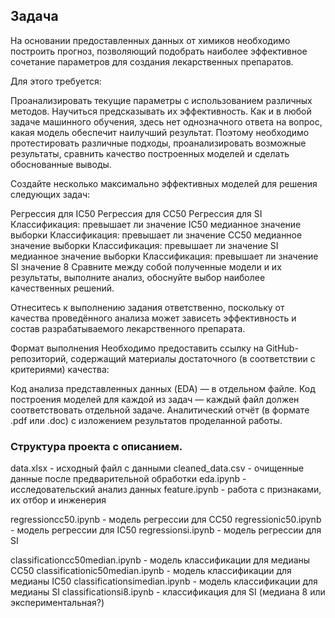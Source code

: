## Задача
На основании предоставленных данных от химиков необходимо построить прогноз, позволяющий подобрать наиболее эффективное сочетание параметров для создания лекарственных препаратов.

Для этого требуется:

Проанализировать текущие параметры с использованием различных методов.
Научиться предсказывать их эффективность.
Как и в любой задаче машинного обучения, здесь нет однозначного ответа на вопрос, какая модель обеспечит наилучший результат. Поэтому необходимо протестировать различные подходы, проанализировать возможные результаты, сравнить качество построенных моделей и сделать обоснованные выводы.

Создайте несколько максимально эффективных моделей для решения следующих задач:

Регрессия для IC50
Регрессия для CC50
Регрессия для SI
Классификация: превышает ли значение IC50 медианное значение выборки
Классификация: превышает ли значение CC50 медианное значение выборки
Классификация: превышает ли значение SI медианное значение выборки
Классификация: превышает ли значение SI значение 8
Сравните между собой полученные модели и их результаты, выполните анализ, обоснуйте выбор наиболее качественных решений.

Отнеситесь к выполнению задания ответственно, поскольку от качества проведённого анализа может зависеть эффективность и состав разрабатываемого лекарственного препарата.

Формат выполнения
Необходимо предоставить ссылку на GitHub-репозиторий, содержащий материалы достаточного (в соответствии с критериями) качества:

Код анализа представленных данных (EDA) — в отдельном файле.
Код построения моделей для каждой из задач — каждый файл должен соответствовать отдельной задаче.
Аналитический отчёт (в формате .pdf или .doc) с изложением результатов проделанной работы.

### Структура проекта с описанием.

data.xlsx                     - исходный файл с данными
cleaned_data.csv              - очищенные данные после предварительной обработки
eda.ipynb                     - исследовательский анализ данных
feature.ipynb                 - работа с признаками, их отбор и инженерия

regressioncc50.ipynb          - модель регрессии для CC50
regressionic50.ipynb          - модель регрессии для IC50
regressionsi.ipynb            - модель регрессии для SI

classificationcc50median.ipynb       - модель классификации для медианы CC50
classificationic50median.ipynb       - модель классификации для медианы IC50
classificationsimedian.ipynb         - модель классификации для медианы SI
classificationsi8.ipynb              - классификация для SI (медиана  8 или экспериментальная?)
